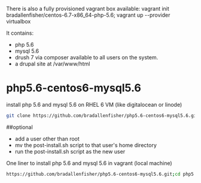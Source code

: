 There is also a fully provisioned vagrant box available:
vagrant init bradallenfisher/centos-6.7-x86_64-php-5.6; vagrant up --provider virtualbox

It contains:
- php 5.6
- mysql 5.6
- drush 7 via composer available to all users on the system.
- a drupal site at /var/www/html



# php5.6-centos6-mysql5.6
install php 5.6 and mysql 5.6 on RHEL 6 VM (like digitalocean or linode)

```bash
git clone https://github.com/bradallenfisher/php5.6-centos6-mysql5.6.git; cd php5.6-centos6-mysql5.6; chmod 700 install.sh; chmod 700 post-install.sh;
```
##optional

- add a user other than root
- mv the post-install.sh script to that user's home directory
- run the post-install.sh script as the new user

One liner to install php 5.6 and mysql 5.6 in vagrant (local machine)

```bash
https://github.com/bradallenfisher/php5.6-centos6-mysql5.6.git;cd php5.6-centos6-mysql5.6; vagrant up
```

